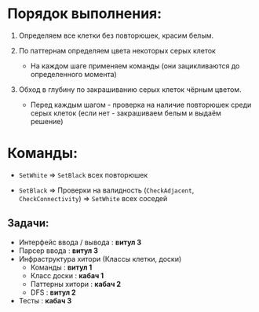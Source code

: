 # Порядок выполнения:

1. Определяем все клетки без повторюшек, красим белым.

2. По паттернам определяем цвета некоторых серых клеток
    - На каждом шаге применяем команды (они зацикливаются до определенного момента)

3. Обход в глубину по закрашиванию серых клеток чёрным цветом.
    - Перед каждым шагом - проверка на наличие повторюшек среди серых клеток (если нет - закрашиваем белым и выдаём решение)


# Команды:

- ```SetWhite``` => ```SetBlack``` всех повторюшек

- ```SetBlack``` => Проверки на валидность (```CheckAdjacent```, ```CheckConnectivity```) => ```SetWhite``` всех соседей


## Задачи:

- Интерфейс ввода / вывода : **витул 3**
- Парсер ввода : **витул 3**
- Инфраструктура хитори (Классы клетки, доски)
    * Команды : **витул 1**
    * Класс доски : **кабач 1**
    * Паттерны хитори : **кабач 2**
    * DFS : **витул 2**
- Тесты : **кабач 3**